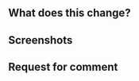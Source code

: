 ## What does this change?



## Screenshots



## Request for comment

<!-- mention someone here to review your changes -->
